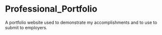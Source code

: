 # Professional_Portfolio
A portfolio website used to demonstrate my accomplishments and to use to submit to employers. 
